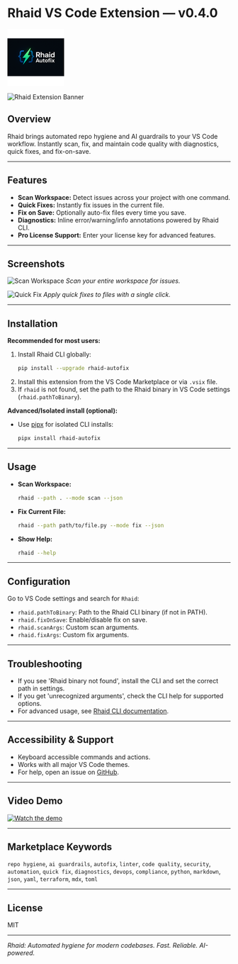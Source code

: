 # Rhaid VS Code Extension — v0.4.0

![Rhaid Logo](../../asset/Rhaid_Autofix_Logo_128x128.png)

![Rhaid Extension Banner](https://raw.githubusercontent.com/camwood/rhaid-autofix/main/assets/vscode-banner.png)

## Overview
Rhaid brings automated repo hygiene and AI guardrails to your VS Code workflow. Instantly scan, fix, and maintain code quality with diagnostics, quick fixes, and fix-on-save.

---

## Features
- **Scan Workspace:** Detect issues across your project with one command.
- **Quick Fixes:** Instantly fix issues in the current file.
- **Fix on Save:** Optionally auto-fix files every time you save.
- **Diagnostics:** Inline error/warning/info annotations powered by Rhaid CLI.
- **Pro License Support:** Enter your license key for advanced features.

---

## Screenshots

![Scan Workspace](https://raw.githubusercontent.com/ObaWilliam/rhaid-autofix/main/assets/vscode-scan.png)
*Scan your entire workspace for issues.*

![Quick Fix](https://raw.githubusercontent.com/ObaWilliam/rhaid-autofix/main/assets/vscode-quickfix.png)
*Apply quick fixes to files with a single click.*

---

## Installation
**Recommended for most users:**

1. Install Rhaid CLI globally:
   ```sh
   pip install --upgrade rhaid-autofix
   ```
2. Install this extension from the VS Code Marketplace or via `.vsix` file.
3. If `rhaid` is not found, set the path to the Rhaid binary in VS Code settings (`rhaid.pathToBinary`).

**Advanced/Isolated install (optional):**
- Use [pipx](https://pipxproject.github.io/pipx/) for isolated CLI installs:
  ```sh
  pipx install rhaid-autofix
  ```

---

## Usage
- **Scan Workspace:**
  ```sh
  rhaid --path . --mode scan --json
  ```
- **Fix Current File:**
  ```sh
  rhaid --path path/to/file.py --mode fix --json
  ```
- **Show Help:**
  ```sh
  rhaid --help
  ```

---

## Configuration
Go to VS Code settings and search for `Rhaid`:
- `rhaid.pathToBinary`: Path to the Rhaid CLI binary (if not in PATH).
- `rhaid.fixOnSave`: Enable/disable fix on save.
- `rhaid.scanArgs`: Custom scan arguments.
- `rhaid.fixArgs`: Custom fix arguments.

---

## Troubleshooting
- If you see 'Rhaid binary not found', install the CLI and set the correct path in settings.
- If you get 'unrecognized arguments', check the CLI help for supported options.
- For advanced usage, see [Rhaid CLI documentation](https://github.com/camwood/rhaid-autofix).

---

## Accessibility & Support
- Keyboard accessible commands and actions.
- Works with all major VS Code themes.
- For help, open an issue on [GitHub](https://github.com/ObaWilliam/rhaid-autofix/issues).

---

## Video Demo
[![Watch the demo](https://img.youtube.com/vi/DEMO_VIDEO_ID/0.jpg)](https://www.youtube.com/watch?v=DEMO_VIDEO_ID)

---

## Marketplace Keywords
`repo hygiene`, `ai guardrails`, `autofix`, `linter`, `code quality`, `security`, `automation`, `quick fix`, `diagnostics`, `devops`, `compliance`, `python`, `markdown`, `json`, `yaml`, `terraform`, `mdx`, `toml`

---

## License
MIT

---

*Rhaid: Automated hygiene for modern codebases. Fast. Reliable. AI-powered.*
